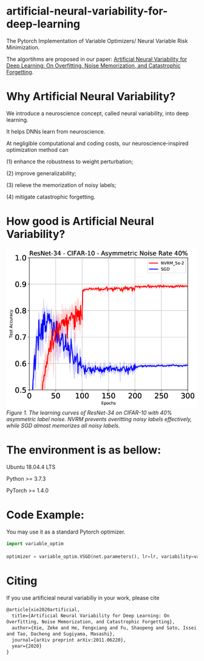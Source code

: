 # artificial-neural-variability-for-deep-learning

The Pytorch Implementation of Variable Optimizers/ Neural Variable Risk Minimization. 

The algortihms are proposed in our paper: 
[Artificial Neural Variability for Deep Learning: On Overfitting, Noise Memorization, and Catastrophic Forgetting](https://arxiv.org/abs/2011.06220).


# Why Artificial Neural Variability?

We introduce a neuroscience concept, called neural variability, into deep learning. 

It helps DNNs learn from neuroscience.

At negligible computational and coding costs, our neuroscience-inspired optimization method can 

(1) enhance the robustness to weight perturbation;

(2) improve generalizability;

(3) relieve the memorization of noisy labels;

(4) mitigate catastrophic forgetting.


# How good is Artificial Neural Variability?

![The learning curves of ResNet-34 on CIFAR-10 with 40% asymmetric label noise. NVRM prevents overitting noisy labels effectively, while SGD almost memorizes all noisy labels.](/figure/CIFAR10_acc_resnet34_LabelNoise40.png?raw=true "Title")
*Figure 1. The learning curves of ResNet-34 on CIFAR-10 with 40% asymmetric label noise. NVRM prevents overitting noisy labels effectively, while SGD almost memorizes all noisy labels.*

# The environment is as bellow:

Ubuntu 18.04.4 LTS

Python >= 3.7.3 

PyTorch >= 1.4.0



# Code Example: 

You may use it as a standard Pytorch optimizer.

```python
import variable_optim

optimizer = variable_optim.VSGD(net.parameters(), lr=lr, variability=variability, num_iters=num_iters)
```

# Citing

If you use artificieal neural variabiliy in your work, please cite

```
@article{xie2020artificial,
  title={Artificial Neural Variability for Deep Learning: On Overfitting, Noise Memorization, and Catastrophic Forgetting},
  author={Xie, Zeke and He, Fengxiang and Fu, Shaopeng and Sato, Issei and Tao, Dacheng and Sugiyama, Masashi},
  journal={arXiv preprint arXiv:2011.06220},
  year={2020}
}
```
